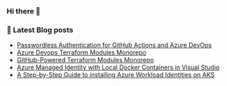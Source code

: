 ### Hi there 👋

### 📖 Latest Blog posts
<!-- CLOUDCHRONICLES:START -->
- [Passwordless Authentication for GitHub Actions and Azure DevOps](https://cloudchronicles.blog/blog/Passwordless-Authentication-for-GitHub-Actions-and-Azure-DevOps/)
- [Azure Devops Terraform Modules Monorepo](https://cloudchronicles.blog/blog/Azure-DevOps-Terraform-Modules-Monorepo/)
- [GitHub-Powered Terraform Modules Monorepo](https://cloudchronicles.blog/blog/GitHub-Powered-Terraform-Modules-Monorepo/)
- [Azure Managed Identity with Local Docker Containers in Visual Studio](https://cloudchronicles.blog/blog/Azure-Managed-Identity-with-Local-Docker-Containers-in-Visual-Studio/)
- [A Step-by-Step Guide to installing Azure Workload Identities on AKS](https://cloudchronicles.blog/blog/A-Step-by-Step-Guide-to-installing-Azure-Workload-Identities-on-AKS/)
<!-- CLOUDCHRONICLES:END -->
